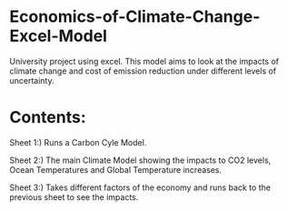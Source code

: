 # Economics-of-Climate-Change-Excel-Model
University project using excel. This model aims to look at the impacts of climate change and cost of emission reduction under different levels of uncertainty.

# Contents:
Sheet 1:) Runs a Carbon Cyle Model.

Sheet 2:) The main Climate Model showing the impacts to CO2 levels, Ocean Temperatures and Global Temperature increases.

Sheet 3:) Takes different factors of the economy and runs back to the previous sheet to see the impacts.

